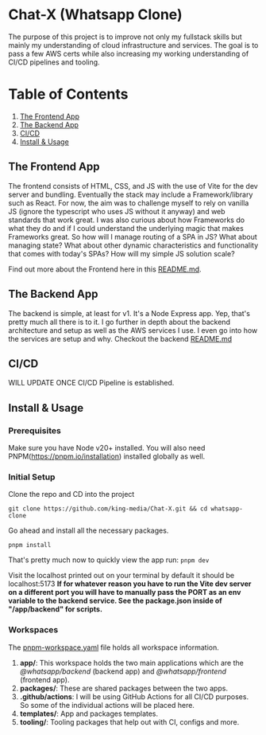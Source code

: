 # Chat-X (Whatsapp Clone)

The purpose of this project is to improve not only my fullstack skills but mainly my understanding of cloud infrastructure and services. The goal is to pass a few AWS certs while also increasing my working understanding of CI/CD pipelines and tooling.

# Table of Contents

1. [The Frontend App](#the-frontend-app)
2. [The Backend App](#the-backend-app)
3. [CI/CD](#cicd)
4. [Install & Usage](#install--usage)

## The Frontend App

The frontend consists of HTML, CSS, and JS with the use of Vite for the dev server and bundling. Eventually the stack may include a Framework/library such as React. For now, the aim was to challenge myself to rely on vanilla JS (ignore the typescript who uses JS without it anyway) and web standards that work great. I was also curious about how Frameworks do what they do and if I could understand the underlying magic that makes Frameworks great. So how will I manage routing of a SPA in JS? What about managing state? What about other dynamic characteristics and functionality that comes with today's SPAs? How will my simple JS solution scale?

Find out more about the Frontend here in this [README.md](./app/frontend/README.MD).

## The Backend App

The backend is simple, at least for v1. It's a Node Express app. Yep, that's pretty much all there is to it. I go further in depth about the backend architecture and setup as well as the AWS services I use. I even go into how the services are setup and why. Checkout the backend [README.md](./app/backend/README.md)

## CI/CD

WILL UPDATE ONCE CI/CD Pipeline is established.

## Install & Usage

### Prerequisites

Make sure you have Node v20+ installed. You will also need PNPM(https://pnpm.io/installation) installed globally as well.

### Initial Setup

Clone the repo and CD into the project

`git clone https://github.com/king-media/Chat-X.git && cd whatsapp-clone`

Go ahead and install all the necessary packages.

`pnpm install`

That's pretty much now to quickly view the app run:
`pnpm dev`

Visit the localhost printed out on your terminal by default it should be localhost:5173
**If for whatever reason you have to run the Vite dev server on a different port you will have to manually pass the PORT as an env variable to the backend service. See the package.json inside of "/app/backend" for scripts.**

### Workspaces

The [pnpm-workspace.yaml](./pnpm-workspace.yaml) file holds all workspace information.

1. **app/**: This workspace holds the two main applications which are the _@whatsapp/backend_ (backend app) and _@whatsapp/frontend_ (frontend app).
2. **packages/**: These are shared packages between the two apps.
3. **.github/actions**: I will be using GitHub Actions for all CI/CD purposes. So some of the individual actions will be placed here.
4. **templates/**: App and packages templates.
5. **tooling/**: Tooling packages that help out with CI, configs and more.
